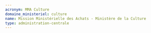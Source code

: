 ```yaml
---
acronym: MMA Culture
domaine_ministeriel: culture
name: Mission Ministérielle des Achats - Ministère de la Culture
type: administration-centrale
---
```

